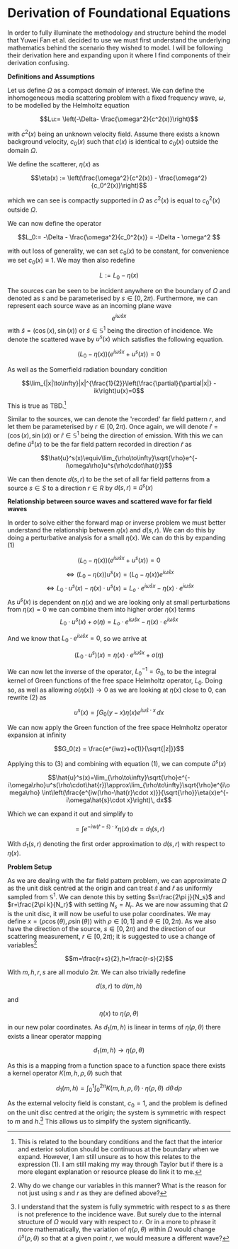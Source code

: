Derivation of Foundational Equations
=======================


In order to fully illuminate the methodology and structure behind the model that Yuwei Fan et al. decided to use we must first understand the underlying mathematics behind the scenario they wished to model. I will be following their derivation here and expanding upon it where I find components of their derivation confusing.

  

**Definitions and Assumptions**

Let us define $\Omega$ as a compact domain of interest. We can define the inhomogeneous media scattering problem with a fixed frequency wave, $\omega$, to be modelled by the Helmholtz equation

$$Lu:= \left(-\Delta- \frac{\omega^2}{c^2(x)}\right)$$

with $c^2(x)$ being an unknown velocity field. Assume there exists a known background velocity, $c_0(x)$ such that $c(x)$ is identical to $c_0(x)$ outside the domain $\Omega$.

We define the scatterer, $\eta(x)$ as

$$\eta(x) := \left(\frac{\omega^2}{c^2(x)} - \frac{\omega^2}{c_0^2(x)}\right)$$

which we can see is compactly supported in $\Omega$ as $c^2(x)$ is equal to $c_0^2(x)$ outside $\Omega$. 

We can now define the operator

$$L_0:= -\Delta - \frac{\omega^2}{c_0^2(x)} =  -\Delta - \omega^2 $$

with out loss of generality, we can set $c_0(x)$ to be constant, for convenience we set $c_0(x)\equiv1$. We may then also redefine 

$$L:=L_0-\eta(x)$$

The sources can be seen to be incident anywhere on the boundary of $\Omega$ and denoted as $s$ and be parameterised by $s \in [0,2\pi)$.  Furthermore, we can represent each source wave as an incoming plane wave
$$e^{i\omega\hat{s}x}$$
with $\hat{s} = (\cos(x), \sin(x))$ or $\hat{s} \in \mathbb{S}^1$ being the direction of incidence. We denote the scattered wave by $u^s(x)$ which satisfies the following equation.

$$\left(L_0 - \eta(x)\right) \left(e^{i\omega\hat{s}x} + u^s(x)\right) = 0 \tag{1}$$ 

As well as the Somerfield radiation boundary condition

$$\lim_{|x|\to\infty}|x|^{\frac{1}{2}}\left(\frac{\partial}{\partial|x|} - ik\right)u(x)=0$$

 This is true as TBD.[^1]

Similar to the sources, we can denote the 'recorded' far field pattern $r$, and let them  be parameterised by $r \in [0,2\pi)$. Once again, we will denote $\hat{r} = (\cos(x), \sin(x))$ or $\hat{r} \in \mathbb{S}^1$ being the direction of emission. With this we can define $\hat{u}^s(x)$ to be the far field pattern recorded in direction $\hat{r}$ as

$$\hat{u}^s(x)\equiv\lim_{\rho\to\infty}\sqrt{\rho}e^{-i\omega\rho}u^s(\rho\cdot\hat{r})$$

We can then denote $d(s,r)$ to be the set of all far field patterns from a source $s\in S$ to a direction $r\in R$ by $d(s,r)\equiv\hat{u}^s(x)$

**Relationship between source waves and scattered wave for far field waves**

In order to solve either the forward map or inverse problem we must better understand the relationship between $\eta(x)$ and $d(s,r)$. We can do this by doing a perturbative analysis for a small $\eta(x)$. We can do this by expanding (1)

 $$\left(L_0 - \eta(x)\right) \left(e^{i\omega\hat{s}x} + u^s(x)\right) = 0$$
 $$\Leftrightarrow \left(L_0 - \eta(x)\right) u^s(x) = \left(L_0 - \eta(x)\right)e^{i\omega\hat{s}x}$$
 $$\Leftrightarrow L_0 \cdot u^s(x)-\eta(x)\cdot u^s(x) = L_o \cdot e^{i\omega\hat{s}x}-\eta(x)\cdot e^{i\omega\hat{s}x}$$
 As $u^s(x)$ is dependent on $\eta(x)$ and we are looking only at small perturbations from $\eta(x) = 0$ we can combine them into higher order $\eta(x)$ terms
  $$L_0 \cdot u^s(x)+o(\eta)= L_o \cdot e^{i\omega\hat{s}x}-\eta(x)\cdot e^{i\omega\hat{s}x}$$
  
And we know that $L_0 \cdot e^{i\omega\hat{s}x} = 0$, so we arrive at

$$\left(L_0 \cdot u^s\right)(x)= \eta(x)\cdot e^{i\omega\hat{s}x}+o(\eta)\tag{2}$$

We can now let the inverse of the operator, $L_0^{-1} = G_0$, to be the integral kernel of Green functions of the free space Helmholtz operator, $L_0$. Doing so, as well as allowing $o(\eta(x))\to0$ as we are looking at $\eta(x)$ close to 0, can rewrite (2) as

$$u^s(x) = \int G_0(y-x)\eta(x)e^{i\omega\hat{s}\cdot x}\, dx\tag{3}$$

We can now apply the Green function of the free space Helmholtz operator expansion at infinity

$$G_0(z) = \frac{e^{iwz}+o(1)}{\sqrt{|z|}}$$

Applying this to (3) and combining with equation (1), we can compute $\hat{u}^s(x)$

$$\hat{u}^s(x)=\lim_{\rho\to\infty}\sqrt{\rho}e^{-i\omega\rho}u^s(\rho\cdot\hat{r})\approx\lim_{\rho\to\infty}\sqrt{\rho}e^{i\omega\rho}
\int\left(\frac{e^{iw(\rho-\hat{r}\cdot x)}}{\sqrt{\rho}}\eta(x)e^{-i\omega\hat{s}\cdot x}\right)\, dx$$

Which we can expand it out and simplify to

$$=\int e^{-iw(\hat{r}-\hat{s})\cdot x}\eta(x)\, dx = d_1(s,r)$$

With $d_1(s,r)$ denoting the first order approximation to $d(s,r)$ with respect to $\eta(x)$.

**Problem Setup**

As we are dealing with the far field pattern problem, we can approximate $\Omega$ as the unit disk centred at the origin and can treat $\hat{s}$ and $\hat{r}$ as uniformly sampled from $\mathbb{S}^1$. We can denote this by setting $s=\frac{2\pi j}{N_s}$ and $r=\frac{2\pi k}{N_r}$ with setting $N_s = N_r$. As we are now assuming that $\Omega$ is the unit disc, it will now be useful to use polar coordinates. We may define $x=\left(\rho\cos(\theta),\rho\sin(\theta)\right)$ with $\rho \in [0,1]$ and $\theta \in [0,2\pi)$. As we also have the direction of the source, $s\in[0,2\pi)$ and the direction of our scattering measurement, $r\in[0,2\pi)$; it is suggested to use a change of variables[^2]

$$m=\frac{r+s}{2},h=\frac{r-s}{2}$$

With $m,h,r,s$ are all modulo $2\pi$. We can also trivially redefine

$$d(s,r) \text{ to } d(m,h)$$

and

$$\eta(x)\text{ to }\eta(\rho,\theta)$$

in our new polar coordinates. As $d_1(m,h)$ is linear in terms of $\eta(\rho,\theta)$ there exists a linear operator mapping

$$d_1(m,h) \to \eta(\rho,\theta)$$

As this is a mapping from a function space to a function space there exists a kernel operator $K(m,h,\rho,\theta)$ such that

$$d_1(m,h) = \int_{0}^{1} \int_{0}^{2\pi} K(m,h,\rho,\theta)\cdot \eta(\rho,\theta)\,\, d\theta \, d\rho$$

As the external velocity field is constant, $c_0=1$, and the problem is defined on the unit disc centred at the origin; the system is symmetric with respect to $m$ and $h$.[^3]
This allows us to simplify the system significantly.

[^1]: This is related to the boundary conditions and the fact that the interior and exterior solution should be continuous at the boundary when we expand. However, I am still unsure as to how this relates to the expression (1). I am still making my way through Taylor but if there is a more elegant explanation or resource please do link it to me.

[^2]: Why do we change our variables in this manner? What is the reason for not just using $s$ and $r$ as they are defined above?

[^3]: I understand that the system is fully symmetric with respect to $s$ as there is not preference to the incidence wave. But surely due to the internal structure of $\Omega$ would vary with respect to $r$. Or in a more to phrase it more mathematically, the variation of $\eta(\rho,\theta)$ within $\Omega$ would change $\hat{u}^s(\rho,\theta)$ so that at a given point $r$, we would measure a different wave?

